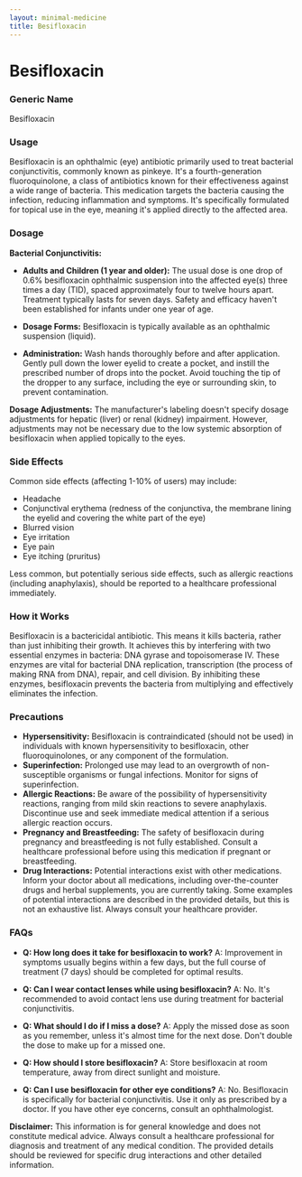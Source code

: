 ```yaml
---
layout: minimal-medicine
title: Besifloxacin
---
```


# Besifloxacin
### Generic Name
Besifloxacin

### Usage
Besifloxacin is an ophthalmic (eye) antibiotic primarily used to treat bacterial conjunctivitis, commonly known as pinkeye.  It's a fourth-generation fluoroquinolone, a class of antibiotics known for their effectiveness against a wide range of bacteria.  This medication targets the bacteria causing the infection, reducing inflammation and symptoms.  It's specifically formulated for topical use in the eye, meaning it's applied directly to the affected area.

### Dosage
**Bacterial Conjunctivitis:**

* **Adults and Children (1 year and older):**  The usual dose is one drop of 0.6% besifloxacin ophthalmic suspension into the affected eye(s) three times a day (TID), spaced approximately four to twelve hours apart.  Treatment typically lasts for seven days.  Safety and efficacy haven't been established for infants under one year of age.

* **Dosage Forms:** Besifloxacin is typically available as an ophthalmic suspension (liquid).

* **Administration:**  Wash hands thoroughly before and after application. Gently pull down the lower eyelid to create a pocket, and instill the prescribed number of drops into the pocket.  Avoid touching the tip of the dropper to any surface, including the eye or surrounding skin, to prevent contamination.

**Dosage Adjustments:** The manufacturer's labeling doesn't specify dosage adjustments for hepatic (liver) or renal (kidney) impairment.  However, adjustments may not be necessary due to the low systemic absorption of besifloxacin when applied topically to the eyes.


### Side Effects
Common side effects (affecting 1-10% of users) may include:

* Headache
* Conjunctival erythema (redness of the conjunctiva, the membrane lining the eyelid and covering the white part of the eye)
* Blurred vision
* Eye irritation
* Eye pain
* Eye itching (pruritus)

Less common, but potentially serious side effects, such as allergic reactions (including anaphylaxis),  should be reported to a healthcare professional immediately.

### How it Works
Besifloxacin is a bactericidal antibiotic. This means it kills bacteria, rather than just inhibiting their growth.  It achieves this by interfering with two essential enzymes in bacteria: DNA gyrase and topoisomerase IV.  These enzymes are vital for bacterial DNA replication, transcription (the process of making RNA from DNA), repair, and cell division.  By inhibiting these enzymes, besifloxacin prevents the bacteria from multiplying and effectively eliminates the infection.

### Precautions
* **Hypersensitivity:** Besifloxacin is contraindicated (should not be used) in individuals with known hypersensitivity to besifloxacin, other fluoroquinolones, or any component of the formulation.
* **Superinfection:**  Prolonged use may lead to an overgrowth of non-susceptible organisms or fungal infections.  Monitor for signs of superinfection.
* **Allergic Reactions:**  Be aware of the possibility of hypersensitivity reactions, ranging from mild skin reactions to severe anaphylaxis. Discontinue use and seek immediate medical attention if a serious allergic reaction occurs.
* **Pregnancy and Breastfeeding:** The safety of besifloxacin during pregnancy and breastfeeding is not fully established. Consult a healthcare professional before using this medication if pregnant or breastfeeding.
* **Drug Interactions:**  Potential interactions exist with other medications.  Inform your doctor about all medications, including over-the-counter drugs and herbal supplements, you are currently taking.  Some examples of potential interactions are described in the provided details, but this is not an exhaustive list. Always consult your healthcare provider.


### FAQs

* **Q: How long does it take for besifloxacin to work?** A: Improvement in symptoms usually begins within a few days, but the full course of treatment (7 days) should be completed for optimal results.

* **Q: Can I wear contact lenses while using besifloxacin?** A: No.  It's recommended to avoid contact lens use during treatment for bacterial conjunctivitis.

* **Q: What should I do if I miss a dose?** A: Apply the missed dose as soon as you remember, unless it's almost time for the next dose. Don't double the dose to make up for a missed one.

* **Q: How should I store besifloxacin?** A: Store besifloxacin at room temperature, away from direct sunlight and moisture.

* **Q:  Can I use besifloxacin for other eye conditions?** A: No. Besifloxacin is specifically for bacterial conjunctivitis. Use it only as prescribed by a doctor.  If you have other eye concerns, consult an ophthalmologist.


**Disclaimer:** This information is for general knowledge and does not constitute medical advice. Always consult a healthcare professional for diagnosis and treatment of any medical condition. The provided details should be reviewed for specific drug interactions and other detailed information.
